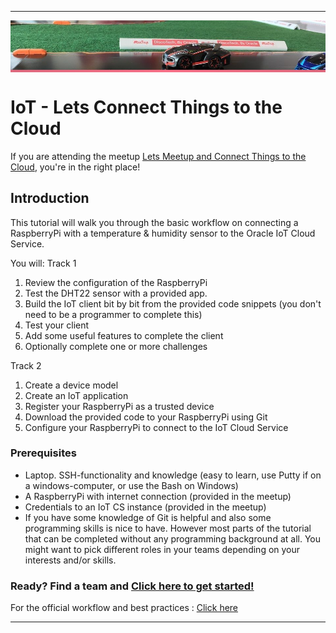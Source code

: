 
----

<img align="center" src="instructions/images/meetupbanner.png" width = "956px">

# IoT - Lets Connect Things to the Cloud #

If you are attending the meetup [Lets Meetup and Connect Things to the Cloud](https://www.meetup.com/DiscoTech-By-Oracle/events/240960241/ "Lets Meetup and Connect Things to the Cloud"), you're in the right place!

## Introduction	##

This tutorial will walk you through the basic workflow on connecting a RaspberryPi with a temperature & humidity sensor to the Oracle IoT Cloud Service.

You will:
Track 1
1. Review the configuration of the RaspberryPi
2. Test the DHT22 sensor with a provided app.
3. Build the IoT client bit by bit from the provided code snippets (you don't need to be a programmer to complete this)
4. Test your client
5. Add some useful features to complete the client
6. Optionally complete one or more challenges

Track 2
1. Create a device model
2. Create an IoT application
3. Register your RaspberryPi as a trusted device
4. Download the provided code to your RaspberryPi using Git
5. Configure your RaspberryPi to connect to the IoT Cloud Service

### Prerequisites ###

+ Laptop. SSH-functionality and knowledge (easy to learn, use Putty if on a windows-computer, or use the Bash on Windows)
+ A RaspberryPi with internet connection (provided in the meetup)
+ Credentials to an IoT CS instance (provided in the meetup)
+ If you have some knowledge of Git is helpful and also some programming skills is nice to have. However most parts of the tutorial that can be completed without any programming background at all. You might want to pick different roles in your teams depending on your interests and/or skills.

### Ready? Find a team and [Click here to get started!](instructions/devicemodel.md) ###

For the official workflow and best practices : [Click here](https://docs.oracle.com/en/cloud/paas/iot-cloud/iotgs/workflow-implementing-cloud-service.html "Workflow for Implementing the Cloud Service")

---
